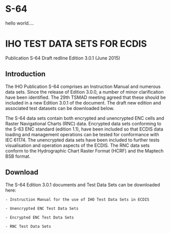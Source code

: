 # S-64

hello world....

# IHO TEST DATA SETS FOR ECDIS
Publication S-64
Draft redline Edition 3.0.1 (June 2015)

## Introduction

The IHO Publication S-64 comprises an Instruction Manual and numerous data sets. Since the release of Edition 3.0.0, a number of minor clarification have been identified.  The 29th TSMAD meeting agreed that these should be included in a new Edition 3.0.1 of the document.  The draft new edition and associated test datasets can be downloaded below.

The S-64 data sets contain both encrypted and unencrypted ENC cells and Raster Navigational Charts (RNC) data. Encrypted data sets conforming to the S-63 ENC standard (edition 1.1), have been included so that ECDIS data loading and management operations can be tested for conformance with IEC 61174. The unencrypted data sets have been included to further tests visualisation and operation aspects of the ECDIS. The RNC data sets conform to the Hydrographic Chart Raster Format (HCRF) and the Maptech BSB format.

## Download

The S-64 Edition 3.0.1 documents and Test Data Sets can be downloaded here:

    - Instruction Manual for the use of IHO Test Data Sets in ECDIS 

    - Unencrypted ENC Test Data Sets

    - Encrypted ENC Test Data Sets

    - RNC Test Data Sets
